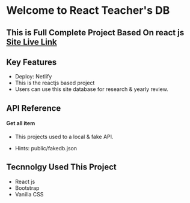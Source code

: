 
# Welcome to React Teacher's DB

## This is Full Complete Project Based On react js [Site Live Link](google.com)

## Key Features

- Deploy: Netlify
- This is the reactjs based project
- Users can use this site database for research & yearly review.


  
## API Reference

#### Get all item
- This projects used to a local & fake API. 

- Hints: public/fakedb.json

  
## Tecnnolgy Used This Project

- React js
- Bootstrap
- Vanilla CSS



  